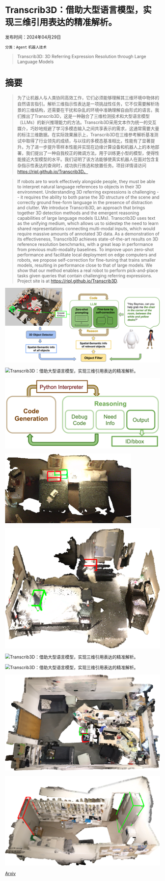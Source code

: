 # Transcrib3D：借助大型语言模型，实现三维引用表达的精准解析。

发布时间：2024年04月29日

`分类：Agent` `机器人技术`

> Transcrib3D: 3D Referring Expression Resolution through Large Language Models

# 摘要

> 为了让机器人与人类协同高效工作，它们必须能够理解其三维环境中物体的自然语言指引。解析三维指示性表达是一项挑战性任务，它不仅需要解析场景的三维结构，还需要在干扰和杂乱的环境中准确理解自由形式的语言。我们推出了Transcrib3D，这是一种融合了三维检测技术和大型语言模型（LLMs）的新兴推理能力的方法。Transcrib3D采用文本作为统一的交互媒介，巧妙地规避了学习多模态输入之间共享表示的需求，这通常需要大量的标注三维数据。在实际效果展示上，Transcrib3D在三维参考解析基准测试中取得了行业领先的成绩，与以往的多模态基准相比，性能有了显著提升。为了进一步提升零样本性能并实现在边缘计算设备和机器人上的本地部署，我们提出了一种自我校正的微调方法，用于训练更小型的模型，使得性能接近大型模型的水平。我们证明了该方法能够使真实机器人在面对包含复杂指示性表达的查询时，成功执行拣选和放置任务。项目详情请访问 https://ripl.github.io/Transcrib3D。

> If robots are to work effectively alongside people, they must be able to interpret natural language references to objects in their 3D environment. Understanding 3D referring expressions is challenging -- it requires the ability to both parse the 3D structure of the scene and correctly ground free-form language in the presence of distraction and clutter. We introduce Transcrib3D, an approach that brings together 3D detection methods and the emergent reasoning capabilities of large language models (LLMs). Transcrib3D uses text as the unifying medium, which allows us to sidestep the need to learn shared representations connecting multi-modal inputs, which would require massive amounts of annotated 3D data. As a demonstration of its effectiveness, Transcrib3D achieves state-of-the-art results on 3D reference resolution benchmarks, with a great leap in performance from previous multi-modality baselines. To improve upon zero-shot performance and facilitate local deployment on edge computers and robots, we propose self-correction for fine-tuning that trains smaller models, resulting in performance close to that of large models. We show that our method enables a real robot to perform pick-and-place tasks given queries that contain challenging referring expressions. Project site is at https://ripl.github.io/Transcrib3D.

![Transcrib3D：借助大型语言模型，实现三维引用表达的精准解析。](../../../paper_images/2404.19221/x1.png)

![Transcrib3D：借助大型语言模型，实现三维引用表达的精准解析。](../../../paper_images/2404.19221/x2.png)

![Transcrib3D：借助大型语言模型，实现三维引用表达的精准解析。](../../../paper_images/2404.19221/x3.png)

![Transcrib3D：借助大型语言模型，实现三维引用表达的精准解析。](../../../paper_images/2404.19221/transcrib3d_success_2.png)

![Transcrib3D：借助大型语言模型，实现三维引用表达的精准解析。](../../../paper_images/2404.19221/The_foremost_pillow_on_the_bed_of_the_group_of_pillows.png)

![Transcrib3D：借助大型语言模型，实现三维引用表达的精准解析。](../../../paper_images/2404.19221/x4.png)

![Transcrib3D：借助大型语言模型，实现三维引用表达的精准解析。](../../../paper_images/2404.19221/x5.png)

![Transcrib3D：借助大型语言模型，实现三维引用表达的精准解析。](../../../paper_images/2404.19221/The_cylinder_shaped_trash_can.png)

![Transcrib3D：借助大型语言模型，实现三维引用表达的精准解析。](../../../paper_images/2404.19221/This_door_is_open_and_has_nothing_blocking_it.png)

[Arxiv](https://arxiv.org/abs/2404.19221)